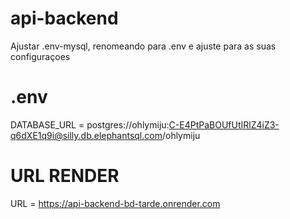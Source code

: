 # api-backend

Ajustar .env-mysql, renomeando para .env e ajuste para as suas configuraçoes


# .env

DATABASE_URL = postgres://ohlymiju:C-E4PtPaBOUfUtIRlZ4iZ3-q6dXE1q9i@silly.db.elephantsql.com/ohlymiju

# URL RENDER

URL = https://api-backend-bd-tarde.onrender.com

